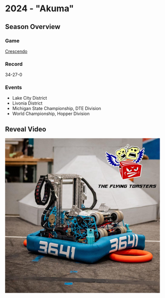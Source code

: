 # 2024 - "Akuma"

## Season Overview

### Game

[Crescendo](https://youtu.be/9keeDyFxzY4?si=qgFHexZAhIOzFiy7)

### Record

34-27-0

### Events

- Lake City District
- Livonia District
- Michigan State Championship, DTE Division
- World Championship, Hopper Division

## Reveal Video

![2024 Robot](Media/2024_Robot.jpg)
